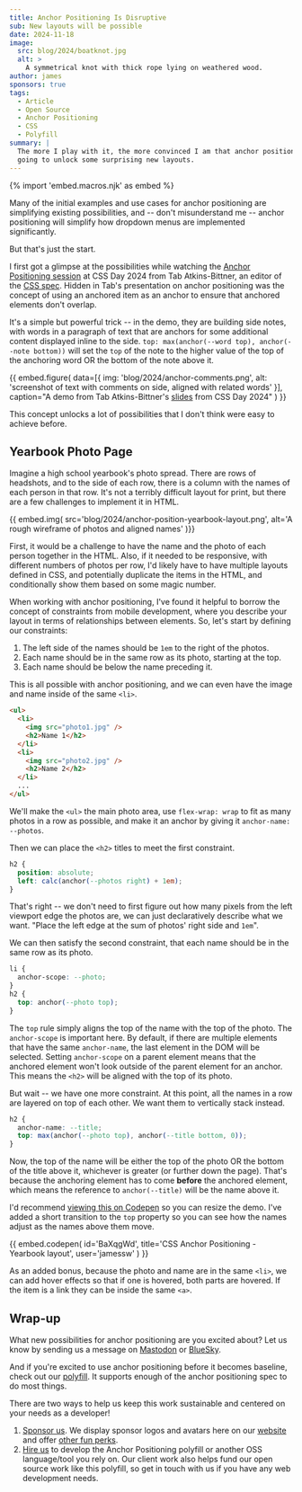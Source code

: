 ```yaml
---
title: Anchor Positioning Is Disruptive
sub: New layouts will be possible
date: 2024-11-18
image:
  src: blog/2024/boatknot.jpg
  alt: >
    A symmetrical knot with thick rope lying on weathered wood.
author: james
sponsors: true
tags:
  - Article
  - Open Source
  - Anchor Positioning
  - CSS
  - Polyfill
summary: |
  The more I play with it, the more convinced I am that anchor positioning is
  going to unlock some surprising new layouts.
---
```


{% import 'embed.macros.njk' as embed %}

Many of the initial examples and use cases for anchor positioning are
simplifying existing possibilities, and -- don't misunderstand me -- anchor
positioning will simplify how dropdown menus are implemented significantly.

But that's just the start.

I first got a glimpse at the possibilities while watching the [Anchor
Positioning session](https://www.youtube.com/watch?v=p18LhnYNkDQ) at CSS Day
2024 from Tab Atkins-Bittner, an editor of the [CSS
spec](https://drafts.csswg.org/css-anchor-position-1/). Hidden in Tab's
presentation on anchor positioning was the concept of using an
anchored item as an anchor to ensure that anchored elements don't overlap.

It's a simple but powerful trick -- in the demo, they are building side notes,
with words in a paragraph of text that are anchors for some additional content
displayed inline to the side. `top: max(anchor(--word top), anchor(--note
bottom))` will set the `top` of the note to the higher value of the top of the
anchoring word OR the bottom of the note above it.

{{ embed.figure(
  data=[{
    img: 'blog/2024/anchor-comments.png',
    alt: 'screenshot of text with comments on side, aligned with related words'
  }],
  caption="A demo from Tab Atkins-Bittner's [slides](https://tabatkins.com/talks/2024-06-07/) from CSS Day 2024"
) }}

This concept unlocks a lot of possibilities that I don't think were easy to
achieve before.

## Yearbook Photo Page
Imagine a high school yearbook's photo spread. There are rows of headshots, and
to the side of each row, there is a column with the names of each person in that
row. It's not a terribly difficult layout for print, but there are a few
challenges to implement it in HTML.

{{ embed.img(
  src='blog/2024/anchor-position-yearbook-layout.png',
  alt='A rough wireframe of photos and aligned names'
)}}

First, it would be a challenge to have the name and the photo of each person
together in the HTML. Also, if it needed to be responsive, with different
numbers of photos per row, I'd likely have to have multiple layouts defined in
CSS, and potentially duplicate the items in the HTML, and conditionally show
them based on some magic number.

When working with anchor positioning, I've found it helpful to borrow the
concept of constraints from mobile development, where you describe your layout
in terms of relationships between elements. So, let's start by defining our
constraints:

1. The left side of the names should be `1em` to the right of the photos.
2. Each name should be in the same row as its photo, starting at the top.
3. Each name should be below the name preceding it.

This is all possible with anchor positioning, and we can even have the image and
name inside of the same `<li>`.

```html
<ul>
  <li>
    <img src="photo1.jpg" />
    <h2>Name 1</h2>
  </li>
  <li>
    <img src="photo2.jpg" />
    <h2>Name 2</h2>
  </li>
  ...
</ul>
```

We'll make the `<ul>` the main photo area, use `flex-wrap: wrap` to fit as many
photos in a row as possible, and make it an anchor by giving it `anchor-name:
--photos`.

Then we can place the `<h2>` titles to meet the first constraint.

```css
h2 {
  position: absolute;
  left: calc(anchor(--photos right) + 1em);
}
```

That's right -- we don't need to first figure out how many pixels from the left
viewport edge the photos are, we can just declaratively describe what we want.
"Place the left edge at the sum of photos' right side and `1em`".

We can then satisfy the second constraint, that each name should be in the same
row as its photo.

```css
li {
  anchor-scope: --photo;
}
h2 {
  top: anchor(--photo top);
}
```

The `top` rule simply aligns the top of the name with the top of the photo. The
`anchor-scope` is important here. By default, if there are multiple elements
that have the same `anchor-name`, the last element in the DOM will be selected.
Setting `anchor-scope` on a parent element means that the anchored element won't
look outside of the parent element for an anchor. This means the `<h2>` will be
aligned with the top of its photo.

But wait -- we have one more constraint. At this point, all the names in a row are
layered on top of each other. We want them to vertically stack instead.

```css
h2 {
  anchor-name: --title;
  top: max(anchor(--photo top), anchor(--title bottom, 0));
}
```

Now, the top of the name will be either the top of the photo OR the bottom of
the title above it, whichever is greater (or further down the page). That's
because the anchoring element has to come **before** the anchored element, which
means the reference to `anchor(--title)` will be the name above it.

I'd recommend [viewing this on Codepen](https://codepen.io/jamessw/pen/BaXqgWd)
so you can resize the demo. I've added a short transition to the `top` property
so you can see how the names adjust as the names above them move.

{{ embed.codepen(
  id='BaXqgWd',
  title='CSS Anchor Positioning - Yearbook layout',
  user='jamessw'
) }}

As an added bonus, because the photo and name are in the same `<li>`, we can add
hover effects so that if one is hovered, both parts are hovered. If the item is
a link they can be inside the same `<a>`.

## Wrap-up

What new possibilities for anchor positioning are you excited about? Let us know
by sending us a message on [Mastodon](https://front-end.social/@oddbird) or
[BlueSky](https://bsky.app/profile/oddbird.dev).

And if you're excited to use anchor positioning before it becomes baseline,
check out our [polyfill](https://github.com/oddbird/css-anchor-positioning). It
supports enough of the anchor positioning spec to do most things.

There are two ways to help us keep this work sustainable and centered on your
needs as a developer!

1. [Sponsor us](https://opencollective.com/oddbird-open-source). We display
   sponsor logos and avatars here on our [website](#open-source-sponsors) and
   offer [other fun perks](https://github.com/sponsors/oddbird).
2. [Hire us](/contact/) to develop the Anchor Positioning polyfill or another
   OSS language/tool you rely on. Our client work also helps fund our open
   source work like this polyfill, so get in touch with us if you have any web
   development needs.
